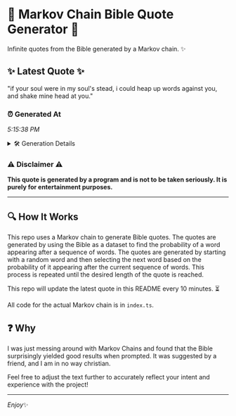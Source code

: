 # 📖 Markov Chain Bible Quote Generator 📖

Infinite quotes from the Bible generated by a Markov chain. ✨

## ✨ Latest Quote ✨
"if your soul were in my soul's stead, i could heap up words against you, and shake mine head at you."

### ⏰ Generated At
*5:15:38 PM*

<details>
    <summary>🛠️ Generation Details</summary>
    <p>
        <strong>🌱 Seed:</strong> if<br>
        <strong>🔄 Iterations:</strong> 20<br>
        <strong>📜 Context History:</strong><br>[ if ]: your<br>[ if, your ]: soul<br>[ if, your, soul ]: were<br>[ if, your, soul, were ]: in<br>[ if, your, soul, were, in ]: my<br>[ if, your, soul, were, in, my ]: soul's<br>[ your, soul, were, in, my, soul's ]: stead,<br>[ soul, were, in, my, soul's, stead, ]: i<br>[ were, in, my, soul's, stead,, i ]: could<br>[ in, my, soul's, stead,, i, could ]: heap<br>[ my, soul's, stead,, i, could, heap ]: up<br>[ soul's, stead,, i, could, heap, up ]: words<br>[ stead,, i, could, heap, up, words ]: against<br>[ i, could, heap, up, words, against ]: you,<br>[ could, heap, up, words, against, you, ]: and<br>[ heap, up, words, against, you,, and ]: shake<br>[ up, words, against, you,, and, shake ]: mine<br>[ words, against, you,, and, shake, mine ]: head<br>[ against, you,, and, shake, mine, head ]: at<br>[ you,, and, shake, mine, head, at ]: you.<br>
    </p>
</details>

### ⚠️ Disclaimer ⚠️
**This quote is generated by a program and is not to be taken seriously. It is purely for entertainment purposes.**

---

## 🔍 How It Works

This repo uses a Markov chain to generate Bible quotes. The quotes are generated by using the Bible as a dataset to find the probability of a word appearing after a sequence of words. The quotes are generated by starting with a random word and then selecting the next word based on the probability of it appearing after the current sequence of words. This process is repeated until the desired length of the quote is reached.

This repo will update the latest quote in this README every 10 minutes. ⏳

All code for the actual Markov chain is in `index.ts`.

## ❓ Why

I was just messing around with Markov Chains and found that the Bible surprisingly yielded good results when prompted. 
It was suggested by a friend, and I am in no way christian.

Feel free to adjust the text further to accurately reflect your intent and experience with the project!

---

*Enjoy*✨
